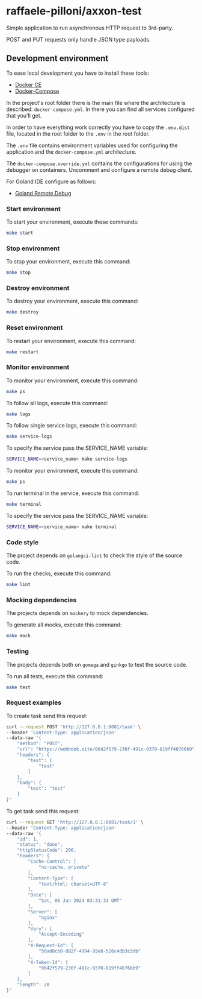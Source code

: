 # raffaele-pilloni/axxon-test
Simple application to run asynchronous HTTP request to 3rd-party.

POST and PUT requests only handle JSON type payloads.

## Development environment
To ease local development you have to install these tools:

* [Docker CE](https://www.docker.com/)
* [Docker-Compose](https://docs.docker.com/compose/)

In the project's root folder there is the main file where the architecture is described: `docker-compose.yml`.
In there you can find all services configured that you'll get.

In order to have everything work correctly you have to copy the `.env.dist`
file, located in the root folder to the `.env` in the root folder.

The `.env` file contains environment variables used for configuring 
the application and the `docker-compose.yml` architecture.

The `docker-compose.override.yml` contains the configurations for using the debugger on containers. 
Uncomment and configure a remote debug client.

For Goland IDE configure as follows:
* [Goland Remote Debug](https://www.jetbrains.com/help/go/go-remote.html)
### Start environment

To start your environment, execute these commands:
```sh
make start
```

### Stop environment

To stop your environment, execute this command:
```sh
make stop
```

### Destroy environment

To destroy your environment, execute this command:
```sh
make destroy
```

### Reset environment

To restart your environment, execute this command:
```sh
make restart
```

### Monitor environment

To monitor your environment, execute this command:
```sh
make ps
```

To follow all logs, execute this command:
```sh
make logs
```

To follow single service logs, execute this command:
```sh
make service-logs
``` 
To specify the service pass the SERVICE_NAME variable:
```sh
SERVICE_NAME=<service_name> make service-logs
``` 

To monitor your environment, execute this command:
```sh
make ps
```

To run terminal in the service, execute this command:
```sh
make terminal
```
To specify the service pass the SERVICE_NAME variable:
```sh
SERVICE_NAME=<service_name> make terminal
``` 
### Code style

The project depends on `golangci-lint` to check the style of the source code.

To run the checks, execute this command:
```sh
make lint
``` 

### Mocking dependencies
The projects depends on `mockery` to mock dependencies.

To generate all mocks, execute this command:
```sh
make mock
``` 

### Testing
The projects depends both on `gomega` and `ginkgo` to test the source code.

To run all tests, execute this command:
```sh
make test
```

### Request examples

To create task send this request:
```sh
curl --request POST 'http://127.0.0.1:8081/task' \
--header 'Content-Type: application/json'
--data-raw '{
    "method": "POST",
    "url": "https://webhook.site/0642f579-230f-491c-9370-819ff40766b9",
    "headers": {
        "test": [
            "test"
        ]
    },
    "body": {
        "test": "test"
    }
}'
```

To get task send this request:
```sh
curl --request GET 'http://127.0.0.1:8081/task/1' \
--header 'Content-Type: application/json'
--data-raw '{
    "id": 1,
    "status": "done",
    "httpStatusCode": 200,
    "headers": {
        "Cache-Control": [
            "no-cache, private"
        ],
        "Content-Type": [
            "text/html; charset=UTF-8"
        ],
        "Date": [
            "Sat, 06 Jan 2024 03:31:34 GMT"
        ],
        "Server": [
            "nginx"
        ],
        "Vary": [
            "Accept-Encoding"
        ],
        "X-Request-Id": [
            "50ad8cb0-d82f-4994-95e8-526c4db3c3db"
        ],
        "X-Token-Id": [
            "0642f579-230f-491c-9370-819ff40766b9"
        ]
    },
    "length": 20
}'
```

